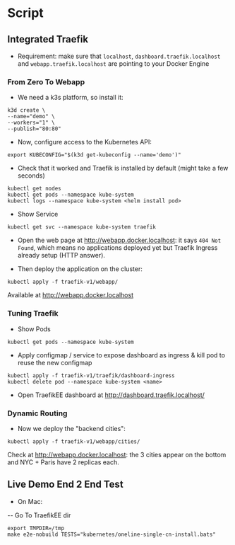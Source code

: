 
# Script

## Integrated Traefik

- Requirement: make sure that `localhost`, `dashboard.traefik.localhost` and `webapp.traefik.localhost`
are pointing to your Docker Engine

### From Zero To Webapp

- We need a k3s platform, so install it:

```shell
k3d create \
--name="demo" \
--workers="1" \
--publish="80:80"
```

- Now, configure access to the Kubernetes API:

```shell
export KUBECONFIG="$(k3d get-kubeconfig --name='demo')"
```

- Check that it worked and Traefik is installed by default (might take a few seconds)

```shell
kubectl get nodes
kubectl get pods --namespace kube-system
kubectl logs --namespace kube-system <helm install pod>
```

- Show Service

```shell
kubectl get svc --namespace kube-system traefik
```

- Open the web page at <http://webapp.docker.localhost>: it says `404 Not Found`,
which means no applications deployed yet but Traefik Ingress already setup (HTTP answer).

- Then deploy the application on the cluster:

```shell
kubectl apply -f traefik-v1/webapp/
```

Available at <http://webapp.docker.localhost>

### Tuning Traefik

- Show Pods

```shell
kubectl get pods --namespace kube-system
```

- Apply configmap / service to expose dashboard as ingress & kill pod to reuse the new configmap

```shell
kubectl apply -f traefik-v1/traefik/dashboard-ingress
kubectl delete pod --namespace kube-system <name>
```

- Open TraefikEE dashboard at <http://dashboard.traefik.localhost/>

### Dynamic Routing

- Now we deploy the "backend cities":

```shell
kubectl apply -f traefik-v1/webapp/cities/
```

Check at <http://webapp.docker.localhost>: the 3 cities appear on the bottom and NYC + Paris have 2 replicas each.

## Live Demo End 2 End Test

- On Mac:

-- Go To TraefikEE dir

```shell
export TMPDIR=/tmp
make e2e-nobuild TESTS="kubernetes/oneline-single-cn-install.bats"
```
